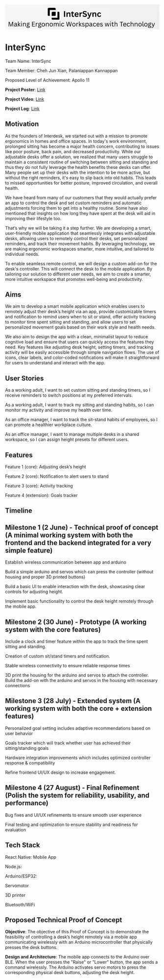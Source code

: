 ![Background](https://github.com/junxiancheh/InterSync/blob/4cfab1aeb8adf51c4c4eb9082ca57007ae042bac/assets/Intersync%20logo.png)
# InterSync
Team Name: InterSync

Team Member: Cheh Jun Xian, Palaniappan Kannappan

Proposed Level of Achievement: Apollo 11

**Project Poster**: [Link](https://drive.google.com/file/d/1zr5ZpEGZxX6DzhqKcl3pGvZAROrLLeBX/view)

**Project Video**: [Link](https://drive.google.com/file/d/1tF2hja98PHN4CFZccdPgOI25qJePA_pV/view?usp=sharing)

**Project Log**: [Link](https://docs.google.com/spreadsheets/d/1ggtJlYpsDXGEG9uSvqFf4-HpyCmRB_a1ReXKecVyrRw/edit?usp=sharing)


## Motivation 
As the founders of Interdesk, we started out with a mission to promote ergonomics in homes and office spaces. In today's work environment, prolonged sitting has become a major health concern, contributing to issues like poor posture, back pain, and decreased productivity. While our adjustable desks offer a solution, we realized that many users struggle to maintain a consistent routine of switching between sitting and standing and thus they do not fully leverage the health benefits these desks can offer. Many people set up their desks with the intention to be more active, but without the right reminders, it's easy to slip back into old habits. This leads to missed opportunities for better posture, improved circulation, and overall health.

We have heard from many of our customers that they would actually prefer an app to control the desk and set custom reminders and automatic adjustments forcing them to get into a healthy routine. Some have also mentioned that insights on how long they have spent at the desk will aid in improving their lifestyle too.

That’s why we will be taking it a step further. We are developing a smart, user-friendly mobile application that seamlessly integrates with adjustable desks, allowing users to remotely control their desks, set personalized reminders, and track their movement habits. By leveraging technology, we are making ergonomic workspaces smarter, more intuitive, and tailored to individual needs.

To enable seamless remote control, we will design a custom add-on for the desk's controller. This will connect the desk to the mobile application. By tailoring our solution to different user needs, we aim to create a smarter, more intuitive workspace that promotes well-being and productivity.

## Aims
We aim to develop a smart mobile application which enables users to remotely adjust their desk’s height via an app, provide customizable timers and notification to remind users when to sit or stand, offer activity tracking to monitor time spent sitting and standing, and allow users to set personalized movement goals based on their work style and health needs.

We also aim to design the app with a clean, minimalist layout to reduce cognitive load and ensure that users can quickly access the features they need. Key features like adjusting desk height, setting timers, and tracking activity will be easily accessible through simple navigation flows. The use of icons, clear labels, and color-coded notifications will make it straightforward for users to understand and interact with the app.

## User Stories
As a working adult, I want to set custom sitting and standing timers, so I receive reminders to switch positions at my preferred intervals.

As a working adult, I want to track my sitting and standing habits, so I can monitor my activity and improve my health over time.

As an office manager, I want to track the sit-stand habits of employees, so I can promote a healthier workplace culture.

As an office manager, I want to manage multiple desks in a shared workspace, so I can assign height presets for different users. 


## Features
Feature 1 (core): Adjusting desk’s height

Feature 2 (core): Notification to alert users to stand 

Feature 3 (core): Activity tracking

Feature 4 (extension): Goals tracker


## Timeline
## **Milestone 1 (2 June)** - Technical proof of concept (A minimal working system with both the frontend and the backend integrated for a very simple feature)

Establish wireless communication between app and arduino

Build a simple arduino and servos which can press the controller (without housing and proper 3D printed buttons)

Build a basic UI to enable interaction with the desk, showcasing clear controls for adjusting height.

Implement basic functionality to control the desk height remotely through the mobile app.

## **Milestone 2 (30 June)** - Prototype (A working system with the core features)

Include a clock and timer feature within the app to track the time spent sitting and standing.

Creation of custom sit/stand timers and notification.

Stable wireless connectivity to ensure reliable response times

3D print the housing for the arduino and servos to attach the controller. Build the add-on with the arduino and servos in the housing with necessary connections

## **Milestone 3 (28 July)** - Extended system (A working system with both the core + extension features)
Personalized goal setting includes adaptive recommendations based on user behavior

Goals tracker which will track whether user has achieved their sitting/standing goals

Hardware integration improvements which includes optimized controller response & compatibility

Refine frontend UI/UX design to increase engagement.

## **Milestone 4 (27 August)** - Final Refinement (Polish the system for reliability, usability, and performance)

Bug fixes and UI/UX refinements to ensure smooth user experience

Final testing and optimization to ensure stability and readiness for evaluation


## Tech Stack
React Native: Mobile App

Node.js: 

Arduino/ESP32: 

Servomotor

3D printer

Bluetooth/WiFi

## Proposed Technical Proof of Concept
**Objective**:
The objective of this Proof of Concept is to demonstrate the feasibility of controlling a desk’s height remotely via a mobile app communicating wirelessly with an Arduino microcontroller that physically presses the desk buttons.


**Design and Architecture**:
The mobile app connects to the Arduino over BLE. When the user presses the "Raise" or "Lower" button, the app sends a command wirelessly. The Arduino activates servo motors to press the corresponding physical desk buttons, adjusting the desk height.

